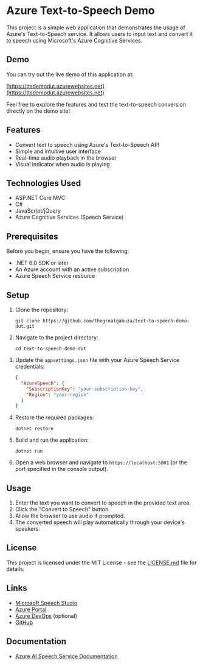 # Azure Text-to-Speech Demo

This project is a simple web application that demonstrates the usage of Azure's Text-to-Speech service. It allows users to input text and convert it to speech using Microsoft's Azure Cognitive Services.

## Demo

You can try out the live demo of this application at:

[https://ttsdemodut.azurewebsites.net](https://ttsdemodut.azurewebsites.net)

Feel free to explore the features and test the text-to-speech conversion directly on the demo site!

## Features

- Convert text to speech using Azure's Text-to-Speech API
- Simple and intuitive user interface
- Real-time audio playback in the browser
- Visual indicator when audio is playing

## Technologies Used

- ASP.NET Core MVC
- C#
- JavaScript/jQuery
- Azure Cognitive Services (Speech Service)

## Prerequisites

Before you begin, ensure you have the following:

- .NET 6.0 SDK or later
- An Azure account with an active subscription
- Azure Speech Service resource

## Setup

1. Clone the repository:
   ```
   git clone https://github.com/thegreatgabuza/text-to-speech-demo-dut.git
   ```

2. Navigate to the project directory:
   ```
   cd text-to-speech-demo-dut
   ```

3. Update the `appsettings.json` file with your Azure Speech Service credentials:
   ```json
   {
     "AzureSpeech": {
       "SubscriptionKey": "your-subscription-key",
       "Region": "your-region"
     }
   }
   ```

4. Restore the required packages:
   ```
   dotnet restore
   ```

5. Build and run the application:
   ```
   dotnet run
   ```

6. Open a web browser and navigate to `https://localhost:5001` (or the port specified in the console output).

## Usage

1. Enter the text you want to convert to speech in the provided text area.
2. Click the "Convert to Speech" button.
3. Allow the browser to use audio if prompted.
4. The converted speech will play automatically through your device's speakers.

## License

This project is licensed under the MIT License - see the [LICENSE.md](LICENSE.md) file for details.

## Links

- [Microsoft Speech Studio](https://speech.microsoft.com/)
- [Azure Portal](https://portal.azure.com)
- [Azure DevOps](https://azure.microsoft.com/en-us/products/devops) (optional)
- [GitHub](https://github.com/)

## Documentation

- [Azure AI Speech Service Documentation](https://learn.microsoft.com/en-us/azure/ai-services/speech-service/index-text-to-speech)
